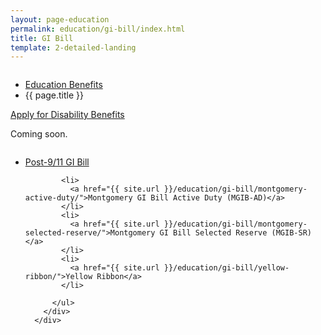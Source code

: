 ```yaml
---
layout: page-education
permalink: education/gi-bill/index.html
title: GI Bill
template: 2-detailed-landing
---
```


<div class="splash" markdown="0">
<div class="row" markdown="0">
<div class="small-12 columns" markdown="0">

<ul class="breadcrumbs" role="menubar" aria-label="Primary">
<li class="parent"><a href="{{ site.url }}/education/">Education Benefits</a></li>
<li class="active">{{ page.title }}</li>
</ul>

</div>
</div>
</div>

<div class="main" role="main" markdown="0">

<div class="action-bar">
  <div class="row">
    <div class="small-12 columns">
      <a class="button small start" href="{{ site.url}}/disability-benefits/get/">Apply for Disability Benefits</a>
    </div>
  </div>  
</div>

<div class="section one" markdown="0">
<div class="primary" markdown="0">
<div class="row" markdown="0">
<div class="small-12 columns" markdown="1">

Coming soon.

</div>
</div>
</div>

<div class="navigation">
  <div class="row">
    <div class="small-12 columns">
          <ul class="small-block-grid-1 medium-block-grid-3 cards small">
            <li>
              <a href="{{ site.url }}/education/gi-bill/post-9-11/">Post-9/11 GI Bill</a>
            </li>

            <li>
              <a href="{{ site.url }}/education/gi-bill/montgomery-active-duty/">Montgomery GI Bill Active Duty (MGIB-AD)</a>
            </li>
            <li>
              <a href="{{ site.url }}/education/gi-bill/montgomery-selected-reserve/">Montgomery GI Bill Selected Reserve (MGIB-SR)</a>
            </li>
            <li>
              <a href="{{ site.url }}/education/gi-bill/yellow-ribbon/">Yellow Ribbon</a>
            </li>

          </ul>
        </div>
      </div>
</div>

</div>
